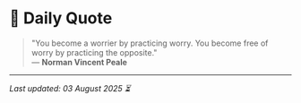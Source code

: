 # 📜 Daily Quote

> "You become a worrier by practicing worry. You become free of worry by practicing the opposite."  
> — **Norman Vincent Peale**

---

_Last updated: 03 August 2025 ⏳_
